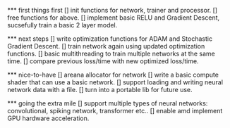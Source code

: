*** first things first
[] init functions for network, trainer and processor.
[] free functions for above.
[] implement basic RELU and Gradient Descent, sucsefully train a basic 2 layer model.

*** next steps
[] write optimization functions for ADAM and Stochastic Gradient Descent.
[] train network again using updated optimization functions.
[] basic multithreading to train multiple networks at the same time.
[] compare previous loss/time with new optimized loss/time.

*** nice-to-have
[] areana allocator for network
[] write a basic compute shader that can use a basic network.
[] support loading and writing neural network data with a file.
[] turn into a portable lib for future use.

*** going the extra mile
[] support multiple types of neural networks: convolutional, spiking network, transformer etc..
[] enable amd implement GPU hardware acceleration.